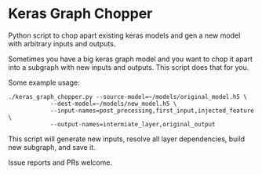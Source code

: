 # Keras Graph Chopper

Python script to chop apart existing keras models and gen a new model with arbitrary inputs and
outputs.

Sometimes you have a big keras graph model and you want to chop it apart into a subgraph with
new inputs and outputs. This script does that for you.

Some example usage:

```
./keras_graph_chopper.py --source-model=~/models/original_model.h5 \
			--dest-model=~/models/new_model.h5 \
			--input-names=post_precessing,first_input,injected_feature \
			--output-names=intermiate_layer,original_output
```

This script will generate new inputs, resolve all layer dependencies, build new subgraph, and
save it.

Issue reports and PRs welcome.
